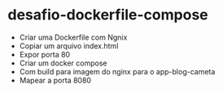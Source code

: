 # desafio-dockerfile-compose

- Criar uma Dockerfile com Ngnix
- Copiar um arquivo index.html
- Expor porta 80
- Criar um docker compose
- Com build para imagem do nginx para o app-blog-cameta
- Mapear a porta 8080
